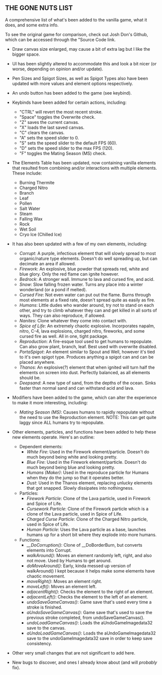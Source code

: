THE GONE NUTS LIST
------------------

A comprehensive list of what's been added to the vanilla game, what it does, and some extra info.

To see the original game for comparison, check out Josh Don's Github, which can be accessed through the "Source Code link.


+ Draw canvas size enlarged, may cause a bit of extra lag but I like the bigger space.

+ UI has been slightly altered to accommodate this and look a bit nicer (or worse, depending on opinion and/or update).

+ Pen Sizes and Spigot Sizes, as well as Spigot Types also have been updated with more values and element options respectively.

+ An undo button has been added to the game (see keybind).

+ Keybinds have been added for certain actions, including:
  + "CTRL" will revert the most recent stroke.
  + "Space" toggles the Overwrite check.
  + "Z" saves the current canvas.
  + "X" loads the last saved canvas.
  + "C" clears the canvas.
  + "A" sets the speed slider to 0.
  + "S" sets the speed slider to the default FPS (60).
  + "D" sets the speed slider to the max FPS (120).
  + "F" toggles the Mating Season (MS) check.

+ The Elements Table has been updated, now containing vanilla elements that resulted from combining and/or interactions with multiple elements. These include:
  + Burning Thermite
  + Charged Nitro
  + Branch
  + Leaf
  + Pollen
  + Salt Water
  + Steam
  + Falling Wax
  + Rock
  + Wet Soil
  + Cryo Ice (Chilled Ice)

+ It has also been updated with a few of my own elements, including:
  + *Corrupt*: A purple, infectious element that will slowly spread to most organic/nature type elements. Doesn't do well spreading up, but can decimate an area if allowed.
  + *Firework*: An explosive, blue powder that spreads red, white and blue glory. Only the red flame can ignite however.
  + *Bedrock*: A stronger wall. Immune to lava and cursed fire, and acid.
  + *Snow*: Slow falling frozen water. Turns any place into a winter wonderland (or a pond if melted).
  + *Cursed Fire*: Not even water can put out the flame. Burns through most elements at a fixed rate, doesn't spread quite as easily as fire.
  + *Humans*: Little dudes who wander around, try not to stand on each other, and try to climb whatever they can and get killed in all sorts of ways. They can also reproduce, if allowed.
  + *Nanites*: Clone whatever they come into contact with.
  + *Spice of Life*: An extremely chaotic explosive. Incorporates napalm, nitro, C-4, lava explosions, charged nitro, fireworks, and some cursed fire as well. All in one, tight package.
  + *Reproduction*: A fire-esque tool used to get humans to repopulate. Can also grow plant, branch, leaf. Best used with overwrite disabled.
  + *PortaSpigot*: An element similar to Spout and Well, however it's tied to it's own spigot type. Produces anything a spigot can and can be placed anywhere.
  + *Thanos*: An explosive(?) element that when ignited will turn half the elements on screen into dust. Perfectly balanced, as all elements should be.
  + *Deepsand*: A new type of sand, from the depths of the ocean. Sinks faster than normal sand and can withstand acid and lava.
  
+ Modifiers have been added to the game, which can alter the experience to make it more interesting, including:
  + *Mating Season (MS)*: Causes humans to rapidly repopulate without the need to use the Reproduction element. NOTE: This can get quite laggy since ALL humans try to repopulate.

+ Other elements, particles, and functions have been added to help these new elements operate. Here's an outline:
  + Dependent elements:
    + *White Fire*: Used in the Firework element/particle. Doesn't do much beyond being white and looking pretty.
    + *Blue Fire*: Used in the Firework element/particle. Doesn't do much beyond being blue and looking pretty.
    + *Humans (Maker)*: Used in the reproduce particle for Humans when they do the jump so that it operates better.
    + *Dust*: Used in the Thanos element, replacing unlucky elements that got snapped. Slowly dissipates into nothingness.
  + Particles:
    + *Firework Particle*: Clone of the Lava particle, used in Firework and Spice of Life.
    + *Cursework Particle*: Clone of the Firework particle which is a clone of the Lava particle, used in Spice of Life.
    + *Charged Curse Particle*: Clone of the Charged Nitro particle, used in Spice of Life.
    + *Human Particle*: Uses the Lava particle as a base, launches humans up for a short bit where they explode into more humans.
  + Functions:
    + *__DoCorruption()*: Clone of __DoBorderBurn, but converts elements into Corrupt.
    + *walkAround()*: Moves an element randomly left, right, and also not move. Used by Humans to get around.
    + *doMoveAround()*: Early, kinda messed up version of walkAround() I kept because it helps make some elements have chaotic movement. 
    + *moveRight()*: Moves an element right.
    + *moveLeft()*: Moves an element left.
    + *adjacentRight()*: Checks the element to the right of an element.
    + *adjacentLeft()*: Checks the element to the left of an element.
    + *undoSaveGameCanvas()*: Game save that's used every time a stroke is finished.
    + *aUndoSaveGameCanvas()*: Game save that's used to save the previous stroke completed, from undoSaveGameCanvas().
    + *undoLoadGameCanvas()*: Loads the aUndoGameImagedata32 save to the canvas.
    + *aUndoLoadGameCanvas()*: Loads the aUndoGameImagedata32 save to the undoGameImagedata32 save in order to keep save consistency.

+ Other very small changes that are not significant to add here.

+ New bugs to discover, and ones I already know about (and will *probably* fix).